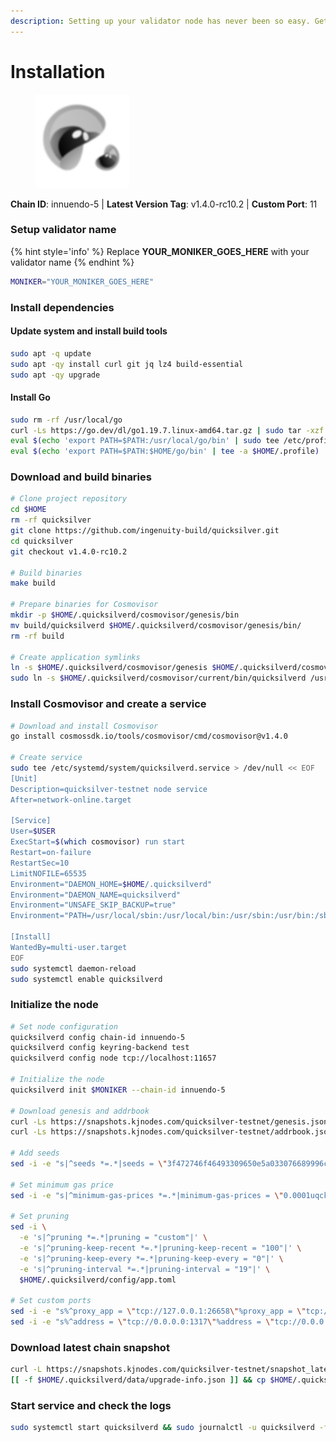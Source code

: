 ```yaml
---
description: Setting up your validator node has never been so easy. Get your validator running in minutes by following step by step instructions.
---
```


# Installation

<figure><img src="https://raw.githubusercontent.com/kj89/cosmos-images/main/logos/quicksilver.png" width="150" alt=""><figcaption></figcaption></figure>

**Chain ID**: innuendo-5 | **Latest Version Tag**: v1.4.0-rc10.2 | **Custom Port**: 11

### Setup validator name

{% hint style='info' %}
Replace **YOUR_MONIKER_GOES_HERE** with your validator name
{% endhint %}

```bash
MONIKER="YOUR_MONIKER_GOES_HERE"
```

### Install dependencies

#### Update system and install build tools

```bash
sudo apt -q update
sudo apt -qy install curl git jq lz4 build-essential
sudo apt -qy upgrade
```

#### Install Go

```bash
sudo rm -rf /usr/local/go
curl -Ls https://go.dev/dl/go1.19.7.linux-amd64.tar.gz | sudo tar -xzf - -C /usr/local
eval $(echo 'export PATH=$PATH:/usr/local/go/bin' | sudo tee /etc/profile.d/golang.sh)
eval $(echo 'export PATH=$PATH:$HOME/go/bin' | tee -a $HOME/.profile)
```

### Download and build binaries

```bash
# Clone project repository
cd $HOME
rm -rf quicksilver
git clone https://github.com/ingenuity-build/quicksilver.git
cd quicksilver
git checkout v1.4.0-rc10.2

# Build binaries
make build

# Prepare binaries for Cosmovisor
mkdir -p $HOME/.quicksilverd/cosmovisor/genesis/bin
mv build/quicksilverd $HOME/.quicksilverd/cosmovisor/genesis/bin/
rm -rf build

# Create application symlinks
ln -s $HOME/.quicksilverd/cosmovisor/genesis $HOME/.quicksilverd/cosmovisor/current
sudo ln -s $HOME/.quicksilverd/cosmovisor/current/bin/quicksilverd /usr/local/bin/quicksilverd
```

### Install Cosmovisor and create a service

```bash
# Download and install Cosmovisor
go install cosmossdk.io/tools/cosmovisor/cmd/cosmovisor@v1.4.0

# Create service
sudo tee /etc/systemd/system/quicksilverd.service > /dev/null << EOF
[Unit]
Description=quicksilver-testnet node service
After=network-online.target

[Service]
User=$USER
ExecStart=$(which cosmovisor) run start
Restart=on-failure
RestartSec=10
LimitNOFILE=65535
Environment="DAEMON_HOME=$HOME/.quicksilverd"
Environment="DAEMON_NAME=quicksilverd"
Environment="UNSAFE_SKIP_BACKUP=true"
Environment="PATH=/usr/local/sbin:/usr/local/bin:/usr/sbin:/usr/bin:/sbin:/bin:/usr/games:/usr/local/games:/snap/bin:$HOME/.quicksilverd/cosmovisor/current/bin"

[Install]
WantedBy=multi-user.target
EOF
sudo systemctl daemon-reload
sudo systemctl enable quicksilverd
```

### Initialize the node

```bash
# Set node configuration
quicksilverd config chain-id innuendo-5
quicksilverd config keyring-backend test
quicksilverd config node tcp://localhost:11657

# Initialize the node
quicksilverd init $MONIKER --chain-id innuendo-5

# Download genesis and addrbook
curl -Ls https://snapshots.kjnodes.com/quicksilver-testnet/genesis.json > $HOME/.quicksilverd/config/genesis.json
curl -Ls https://snapshots.kjnodes.com/quicksilver-testnet/addrbook.json > $HOME/.quicksilverd/config/addrbook.json

# Add seeds
sed -i -e "s|^seeds *=.*|seeds = \"3f472746f46493309650e5a033076689996c8881@quicksilver-testnet.rpc.kjnodes.com:11659\"|" $HOME/.quicksilverd/config/config.toml

# Set minimum gas price
sed -i -e "s|^minimum-gas-prices *=.*|minimum-gas-prices = \"0.0001uqck\"|" $HOME/.quicksilverd/config/app.toml

# Set pruning
sed -i \
  -e 's|^pruning *=.*|pruning = "custom"|' \
  -e 's|^pruning-keep-recent *=.*|pruning-keep-recent = "100"|' \
  -e 's|^pruning-keep-every *=.*|pruning-keep-every = "0"|' \
  -e 's|^pruning-interval *=.*|pruning-interval = "19"|' \
  $HOME/.quicksilverd/config/app.toml

# Set custom ports
sed -i -e "s%^proxy_app = \"tcp://127.0.0.1:26658\"%proxy_app = \"tcp://127.0.0.1:11658\"%; s%^laddr = \"tcp://127.0.0.1:26657\"%laddr = \"tcp://127.0.0.1:11657\"%; s%^pprof_laddr = \"localhost:6060\"%pprof_laddr = \"localhost:11060\"%; s%^laddr = \"tcp://0.0.0.0:26656\"%laddr = \"tcp://0.0.0.0:11656\"%; s%^prometheus_listen_addr = \":26660\"%prometheus_listen_addr = \":11660\"%" $HOME/.quicksilverd/config/config.toml
sed -i -e "s%^address = \"tcp://0.0.0.0:1317\"%address = \"tcp://0.0.0.0:11317\"%; s%^address = \":8080\"%address = \":11080\"%; s%^address = \"0.0.0.0:9090\"%address = \"0.0.0.0:11090\"%; s%^address = \"0.0.0.0:9091\"%address = \"0.0.0.0:11091\"%; s%^address = \"0.0.0.0:8545\"%address = \"0.0.0.0:11545\"%; s%^ws-address = \"0.0.0.0:8546\"%ws-address = \"0.0.0.0:11546\"%" $HOME/.quicksilverd/config/app.toml
```

### Download latest chain snapshot

```bash
curl -L https://snapshots.kjnodes.com/quicksilver-testnet/snapshot_latest.tar.lz4 | tar -Ilz4 -xf - -C $HOME/.quicksilverd
[[ -f $HOME/.quicksilverd/data/upgrade-info.json ]] && cp $HOME/.quicksilverd/data/upgrade-info.json $HOME/.quicksilverd/cosmovisor/genesis/upgrade-info.json
```

### Start service and check the logs

```bash
sudo systemctl start quicksilverd && sudo journalctl -u quicksilverd -f --no-hostname -o cat
```
